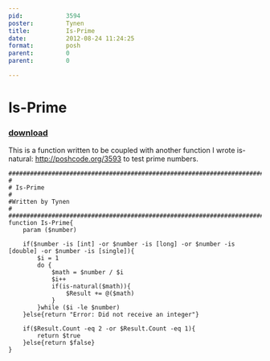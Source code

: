 ```yaml
---
pid:            3594
poster:         Tynen
title:          Is-Prime
date:           2012-08-24 11:24:25
format:         posh
parent:         0
parent:         0

---
```


# Is-Prime

### [download](3594.ps1)

This is a function written to be coupled with another function I wrote is-natural: http://poshcode.org/3593 to test prime numbers. 

```posh
#########################################################################
#
# Is-Prime
#
#Written by Tynen
#
#########################################################################
function Is-Prime{
	param ($number)

	if($number -is [int] -or $number -is [long] -or $number -is [double] -or $number -is [single]){
		$i = 1
		do {
			$math = $number / $i
			$i++
			if(is-natural($math)){
				$Result += @($math)
			}
		}while ($i -le $number)
	}else{return "Error: Did not receive an integer"}
	
	if($Result.Count -eq 2 -or $Result.Count -eq 1){
		return $true
	}else{return $false}
}
```
